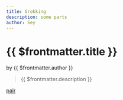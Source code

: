 ```yaml
---
title: Grokking
description: some parts
author: Sey
---
```


# {{ $frontmatter.title }}

by {{ $frontmatter.author }}

> {{ $frontmatter.description }}

[pair](./two-pointers/pair-with-target-sum)
